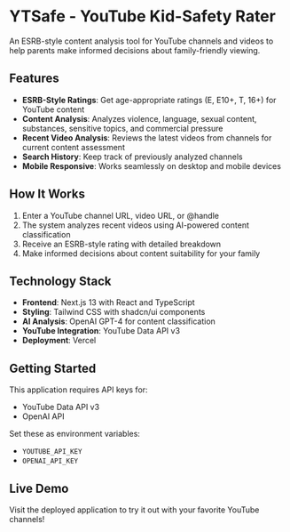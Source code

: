 # YTSafe - YouTube Kid-Safety Rater

An ESRB-style content analysis tool for YouTube channels and videos to help parents make informed decisions about family-friendly viewing.

## Features

- **ESRB-Style Ratings**: Get age-appropriate ratings (E, E10+, T, 16+) for YouTube content
- **Content Analysis**: Analyzes violence, language, sexual content, substances, sensitive topics, and commercial pressure
- **Recent Video Analysis**: Reviews the latest videos from channels for current content assessment
- **Search History**: Keep track of previously analyzed channels
- **Mobile Responsive**: Works seamlessly on desktop and mobile devices

## How It Works

1. Enter a YouTube channel URL, video URL, or @handle
2. The system analyzes recent videos using AI-powered content classification
3. Receive an ESRB-style rating with detailed breakdown
4. Make informed decisions about content suitability for your family

## Technology Stack

- **Frontend**: Next.js 13 with React and TypeScript
- **Styling**: Tailwind CSS with shadcn/ui components
- **AI Analysis**: OpenAI GPT-4 for content classification
- **YouTube Integration**: YouTube Data API v3
- **Deployment**: Vercel

## Getting Started

This application requires API keys for:
- YouTube Data API v3
- OpenAI API

Set these as environment variables:
- `YOUTUBE_API_KEY`
- `OPENAI_API_KEY`

## Live Demo

Visit the deployed application to try it out with your favorite YouTube channels!